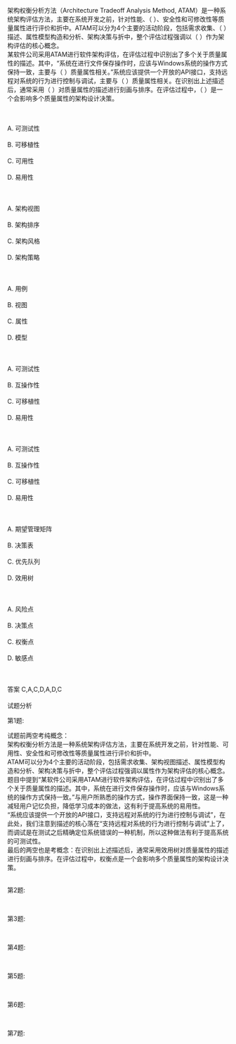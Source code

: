 <div class="detail lh2"><p>架构权衡分析方法（Architecture Tradeoff Analysis Method, ATAM）是一种系统架构评估方法，主要在系统开发之前，针对性能、（ ）、安全性和可修改性等质量属性进行评价和折中。ATAM可以分为4个主要的活动阶段，包括需求收集、（ ）描述、属性模型构造和分析、架构决策与折中，整个评估过程强调以（ ）作为架构评估的核心概念。<br/>某软件公司采用ATAM进行软件架构评估，在评估过程中识别出了多个关于质量属性的描述。其中，“系统在进行文件保存操作时，应该与Windows系统的操作方式保持一致，主要与（ ）质量属性相关。”系统应该提供一个开放的API接口，支持远程对系统的行为进行控制与调试，主要与（ ）质量属性相关。在识别出上述描述后，通常采用（ ）对质量属性的描述进行刻画与排序。在评估过程中，（ ）是一个会影响多个质量属性的架构设计决策。<br/></p><br/><br/>A. 可测试性<br/><br/>B. 可移植性<br/><br/>C. 可用性<br/><br/>D. 易用性<br/><br/><br/><br/>A. 架构视图<br/><br/>B. 架构排序<br/><br/>C. 架构风格<br/><br/>D. 架构策略<br/><br/><br/><br/>A. 用例<br/><br/>B. 视图<br/><br/>C. 属性<br/><br/>D. 模型<br/><br/><br/><br/>A. 可测试性<br/><br/>B. 互操作性<br/><br/>C. 可移植性<br/><br/>D. 易用性<br/><br/><br/><br/>A. 可测试性<br/><br/>B. 互操作性<br/><br/>C. 可移植性<br/><br/>D. 易用性<br/><br/><br/><br/>A. 期望管理矩阵<br/><br/>B. 决策表<br/><br/>C. 优先队列<br/><br/>D. 效用树<br/><br/><br/><br/>A. 风险点<br/><br/>B. 决策点<br/><br/>C. 权衡点<br/><br/>D. 敏感点<br/><br/><br/><br/>答案 C,A,C,D,A,D,C<br/><br/>试题分析<br/><p>第1题:</p><p>试题前两空考纯概念：<br/>架构权衡分析方法是一种系统架构评估方法，主要在系统开发之前，针对性能、可用性、安全性和可修改性等质量属性进行评价和折中。<br/>ATAM可以分为4个主要的活动阶段，包括需求收集、架构视图描述、属性模型构造和分析、架构决策与折中，整个评估过程强调以属性作为架构评估的核心概念。<br/>题目中提到“某软件公司采用ATAM进行软件架构评估，在评估过程中识别出了多个关于质量属性的描述。其中，系统在进行文件保存操作时，应该与Windows系统的操作方式保持一致。”与用户所熟悉的操作方式，操作界面保持一致，这是一种减轻用户记忆负担，降低学习成本的做法，这有利于提高系统的易用性。<br/> “系统应该提供一个开放的API接口，支持远程对系统的行为进行控制与调试”，在此处，我们注意到描述的核心落在“支持远程对系统的行为进行控制与调试”上了，而调试是在测试之后精确定位系统错误的一种机制，所以这种做法有利于提高系统的可测试性。<br/> 最后的两空也是考概念：在识别出上述描述后，通常采用效用树对质量属性的描述进行刻画与排序。在评估过程中，权衡点是一个会影响多个质量属性的架构设计决策。<br/><br/></p><p>第2题:</p><p><br/></p><p>第3题:</p><p><br/></p><p>第4题:</p><p><br/></p><p>第5题:</p><p><br/></p><p>第6题:</p><p><br/></p><p>第7题:</p><p><br/></p></div>